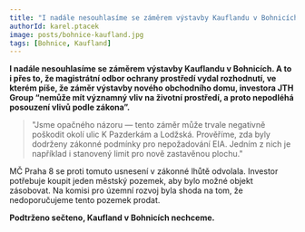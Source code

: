 ```yaml
---
title: "I nadále nesouhlasíme se záměrem výstavby Kauflandu v Bohnicích"
authorId: karel.ptacek
image: posts/bohnice-kaufland.jpg
tags: [Bohnice, Kaufland]
---
```


**I nadále nesouhlasíme se záměrem výstavby Kauflandu v Bohnicích. A to i přes to, že magistrátní odbor ochrany prostředí vydal rozhodnutí, ve kterém píše, že záměr výstavby nového obchodního domu, investora JTH Group “nemůže mít významný vliv na životní prostředí, a proto nepodléhá posouzení vlivů podle zákona”.**

>"Jsme opačného názoru — tento záměr může trvale negativně poškodit okolí ulic K Pazderkám a Lodžská. Prověříme, zda byly dodrženy zákonné podmínky pro nepožadování EIA. Jedním z nich je například i stanovený limit pro nově zastavěnou plochu."

MČ Praha 8 se proti tomuto usnesení v zákonné lhůtě odvolala. Investor potřebuje koupit jeden městský pozemek, aby bylo možné objekt zásobovat. Na komisi pro územní rozvoj byla shoda na tom, že nedoporučujeme tento pozemek prodat.

**Podtrženo sečteno, Kaufland v Bohnicích nechceme.**